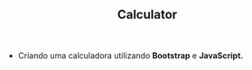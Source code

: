 ## <p align="center">Calculator</p>

</br>

* Criando uma calculadora utilizando **Bootstrap** e **JavaScript.**
